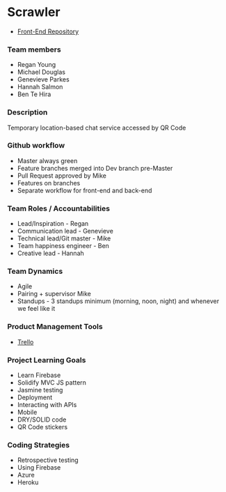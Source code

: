 # Scrawler

* [Front-End Repository](https://github.com/genevievebelle/Scrawler-UI)

### Team members

- Regan Young
- Michael Douglas
- Genevieve Parkes
- Hannah Salmon
- Ben Te Hira

### Description
Temporary location-based chat service accessed by QR Code

### Github workflow
 * Master always green
 * Feature branches merged into Dev branch pre-Master
 * Pull Request approved by Mike
 * Features on branches
 * Separate workflow for front-end and back-end

### Team Roles / Accountabilities
 * Lead/Inspiration - Regan
 * Communication lead - Genevieve
 * Technical lead/Git master - Mike
 * Team happiness engineer - Ben
 * Creative lead - Hannah

### Team Dynamics
 * Agile
 * Pairing + supervisor Mike
 * Standups - 3 standups minimum (morning, noon, night) and whenever we feel like it

### Product Management Tools
 * [Trello](https://trello.com/b/77FxEPBI/scrawler)

### Project Learning Goals
 * Learn Firebase
 * Solidify MVC JS pattern
 * Jasmine testing
 * Deployment
 * Interacting with APIs
 * Mobile
 * DRY/SOLID code
 * QR Code stickers

### Coding Strategies
 * Retrospective testing
 * Using Firebase
 * Azure
 * Heroku
 
